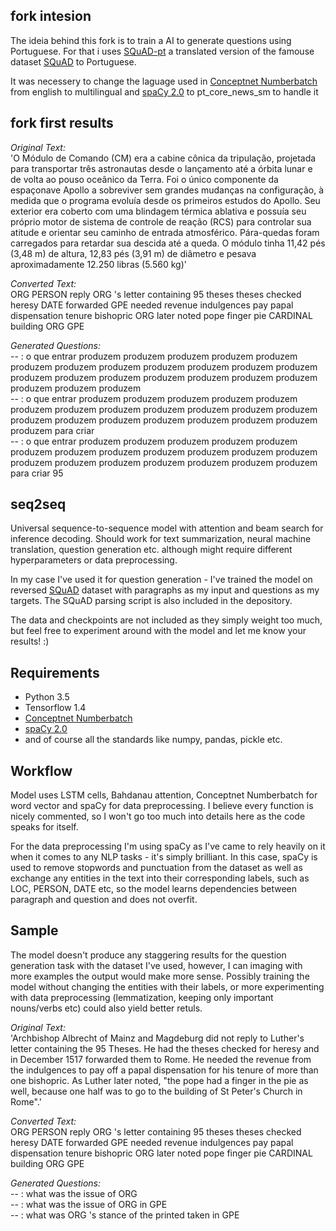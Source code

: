 ## fork intesion

The ideia behind this fork is to train a AI to generate questions using Portuguese. For that i uses [SQuAD-pt](https://huggingface.co/datasets/squad_v1_pt) a translated version of the famouse dataset [SQuAD](https://rajpurkar.github.io/SQuAD-explorer/) to Portuguese.

It was necessery to change the laguage used in [Conceptnet Numberbatch](https://github.com/commonsense/conceptnet-numberbatch) from english to multilingual and [spaCy 2.0](https://spacy.io/) to pt_core_news_sm to handle it

## fork first results

<i>Original Text:</i>
<br>'O Módulo de Comando (CM) era a cabine cônica da tripulação, projetada para transportar três astronautas desde o lançamento até a órbita lunar e de volta ao pouso oceânico da Terra. Foi o único componente da espaçonave Apollo a sobreviver sem grandes mudanças na configuração, à medida que o programa evoluía desde os primeiros estudos do Apollo. Seu exterior era coberto com uma blindagem térmica ablativa e possuía seu próprio motor de sistema de controle de reação (RCS) para controlar sua atitude e orientar seu caminho de entrada atmosférico. Pára-quedas foram carregados para retardar sua descida até a queda. O módulo tinha 11,42 pés (3,48 m) de altura, 12,83 pés (3,91 m) de diâmetro e pesava aproximadamente 12.250 libras (5.560 kg)'

<i>Converted Text:</i>
<br>ORG PERSON reply ORG 's letter containing 95 theses theses checked heresy DATE forwarded GPE needed revenue indulgences pay papal dispensation tenure bishopric ORG later noted pope finger pie CARDINAL building ORG GPE

<i>Generated Questions:</i>
<br> -- : o que entrar produzem produzem produzem produzem produzem produzem produzem produzem produzem produzem produzem produzem produzem produzem produzem produzem produzem produzem produzem produzem produzem produzem
<br> -- : o que entrar produzem produzem produzem produzem produzem produzem produzem produzem produzem produzem produzem produzem produzem produzem produzem produzem produzem produzem produzem produzem para criar
<br> -- : o que entrar produzem produzem produzem produzem produzem produzem produzem produzem produzem produzem produzem produzem produzem produzem produzem produzem produzem produzem produzem para criar 95


## seq2seq

Universal sequence-to-sequence model with attention and beam search for inference decoding. Should work for text summarization, 
neural machine translation, question generation etc. although might require different hyperparameters or data preprocessing.

In my case I've used it for question generation - I've trained the model on reversed [SQuAD](https://rajpurkar.github.io/SQuAD-explorer/)
dataset with paragraphs as my input and questions as my targets. The SQuAD parsing script is also included in the depository. 

The data and checkpoints are not included as they simply weight too much, but feel free to experiment around with the model and let me know
your results! :) 

## Requirements

- Python 3.5
- Tensorflow 1.4
- [Conceptnet Numberbatch](https://github.com/commonsense/conceptnet-numberbatch)
- [spaCy 2.0](https://spacy.io/)
- and of course all the standards like numpy, pandas, pickle etc.

## Workflow

Model uses LSTM cells, Bahdanau attention, Conceptnet Numberbatch for word vector and spaCy for data preprocessing. I believe every function
is nicely commented, so I won't go too much into details here as the code speaks for itself.

For the data preprocessing I'm using spaCy as I've came to rely heavily on it when it comes to any NLP tasks - it's simply brilliant.
In this case, spaCy is used to remove stopwords and punctuation from the dataset as well as exchange any entities in the text into their 
corresponding labels, such as LOC, PERSON, DATE etc, so the model learns dependencies between paragraph and question and does not overfit.

## Sample

The model doesn't produce any staggering results for the question generation task with the dataset I've used, however, I can imaging with more examples the output would make more sense. Possibly training the model without changing the entities with their labels, or more experimenting with data preprocessing (lemmatization, keeping only important nouns/verbs etc) could also yield better retuls.

<i>Original Text:</i>
<br>'Archbishop Albrecht of Mainz and Magdeburg did not reply to Luther\'s letter containing the 95 Theses. He had the theses checked for heresy and in December 1517 forwarded them to Rome. He needed the revenue from the indulgences to pay off a papal dispensation for his tenure of more than one bishopric. As Luther later noted, "the pope had a finger in the pie as well, because one half was to go to the building of St Peter's Church in Rome".'

<i>Converted Text:</i>
<br>ORG PERSON reply ORG 's letter containing 95 theses theses checked heresy DATE forwarded GPE needed revenue indulgences pay papal dispensation tenure bishopric ORG later noted pope finger pie CARDINAL building ORG GPE

<i>Generated Questions:</i>
<br> -- : what was the issue of ORG <EOS>
<br> -- : what was the issue of ORG in GPE <EOS>
<br> -- : what was ORG 's stance of the printed taken in GPE <EOS>
